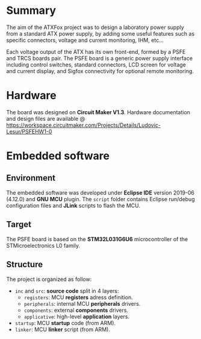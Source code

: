 # Summary
The aim of the ATXFox project was to design a laboratory power supply from a standard ATX power supply, by adding some useful features such as specific connectors, voltage and current monitoring, IHM, etc...

Each voltage output of the ATX has its own front-end, formed by a PSFE and TRCS boards pair. The PSFE board is a generic power supply interface including control switches, standard connectors, LCD screen for voltage and current display, and Sigfox connectivity for optional remote monitoring.

# Hardware
The board was designed on **Circuit Maker V1.3**. Hardware documentation and design files are available @ https://workspace.circuitmaker.com/Projects/Details/Ludovic-Lesur/PSFEHW1-0

# Embedded software

## Environment
The embedded software was developed under **Eclipse IDE** version 2019-06 (4.12.0) and **GNU MCU** plugin. The `script` folder contains Eclipse run/debug configuration files and **JLink** scripts to flash the MCU.

## Target
The PSFE board is based on the **STM32L031G6U6** microcontroller of the STMicroelectronics L0 family.

## Structure
The project is organized as follow:
* `inc` and `src`: **source code** split in 4 layers:
    * `registers`: MCU **registers** adress definition.
    * `peripherals`: internal MCU **peripherals** drivers.
    * `components`: external **components** drivers.
    * `applicative`: high-level **application** layers.
* `startup`: MCU **startup** code (from ARM).
* `linker`: MCU **linker** script (from ARM).

